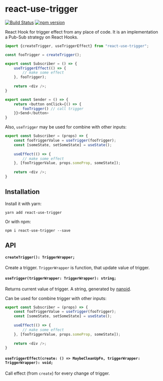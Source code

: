 # react-use-trigger

[![Build Status](https://travis-ci.org/ilyalesik/react-use-trigger.svg?branch=master)](https://travis-ci.org/ilyalesik/react-use-trigger)
[![npm version](https://img.shields.io/npm/v/react-use-trigger.svg)](https://www.npmjs.com/package/react-use-trigger)

React Hook for trigger effect from any place of code. It is an implementation a Pub-Sub strategy on React Hooks. 

```javascript
import {createTrigger, useTriggerEffect} from "react-use-trigger";

const fooTrigger = createTrigger();

export const Subscriber = () => {  
    useTriggerEffect(() => {
        // make some effect
    }, fooTrigger);
  
    return <div />;
}

export const Sender = () => { 
    return <button onClick={() => {
        fooTrigger() // call trigger
    }}>Send</button>
}
```

Also, `useTrigger` may be used for combine with other inputs:
```javascript
export const Subscriber = (props) => {  
    const fooTriggerValue = useTrigger(fooTrigger);
    const [someState, setSomeState] = useState();
    
    useEffect(() => {
        // make some effect
    }, [fooTriggerValue, props.someProp, someState]);
  
    return <div />;
}
```

## Installation

Install it with yarn:

```
yarn add react-use-trigger
```

Or with npm:

```
npm i react-use-trigger --save
``` 

## API

#### `createTrigger(): TriggerWrapper;`
Create a trigger.
`TriggerWrapper` is function, that update value of trigger. 


#### `useTrigger(triggerWrapper: TriggerWrapper): string;`

Returns current value of trigger. A string, generated by [nanoid](https://github.com/ai/nanoid).

Can be used for combine trigger with other inputs:
```javascript
export const Subscriber = (props) => {  
    const fooTriggerValue = useTrigger(fooTrigger);
    const [someState, setSomeState] = useState();
    
    useEffect(() => {
        // make some effect
    }, [fooTriggerValue, props.someProp, someState]);
  
    return <div />;
}
```

#### `useTriggerEffect(create: () => MaybeCleanUpFn, triggerWrapper: TriggerWrapper): void;`

Call effect (from `create`) for every change of trigger.
